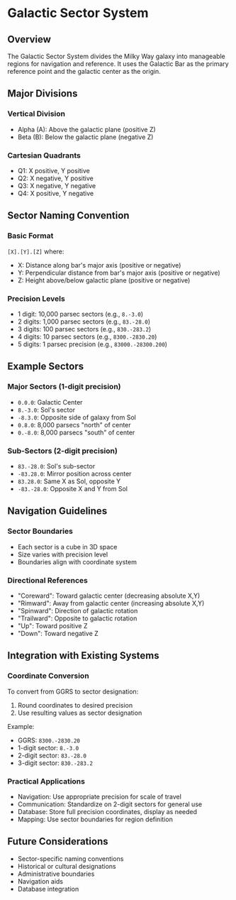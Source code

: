 # Galactic Sector System

## Overview
The Galactic Sector System divides the Milky Way galaxy into manageable regions for navigation and reference. It uses the Galactic Bar as the primary reference point and the galactic center as the origin.

## Major Divisions

### Vertical Division
- Alpha (A): Above the galactic plane (positive Z)
- Beta (B): Below the galactic plane (negative Z)

### Cartesian Quadrants
- Q1: X positive, Y positive
- Q2: X negative, Y positive
- Q3: X negative, Y negative
- Q4: X positive, Y negative

## Sector Naming Convention

### Basic Format
`[X].[Y].[Z]` where:
- X: Distance along bar's major axis (positive or negative)
- Y: Perpendicular distance from bar's major axis (positive or negative)
- Z: Height above/below galactic plane (positive or negative)

### Precision Levels
- 1 digit: 10,000 parsec sectors (e.g., `8.-3.0`)
- 2 digits: 1,000 parsec sectors (e.g., `83.-28.0`)
- 3 digits: 100 parsec sectors (e.g., `830.-283.2`)
- 4 digits: 10 parsec sectors (e.g., `8300.-2830.20`)
- 5 digits: 1 parsec precision (e.g., `83000.-28300.200`)

## Example Sectors

### Major Sectors (1-digit precision)
- `0.0.0`: Galactic Center
- `8.-3.0`: Sol's sector
- `-8.3.0`: Opposite side of galaxy from Sol
- `0.8.0`: 8,000 parsecs "north" of center
- `0.-8.0`: 8,000 parsecs "south" of center

### Sub-Sectors (2-digit precision)
- `83.-28.0`: Sol's sub-sector
- `-83.28.0`: Mirror position across center
- `83.28.0`: Same X as Sol, opposite Y
- `-83.-28.0`: Opposite X and Y from Sol

## Navigation Guidelines

### Sector Boundaries
- Each sector is a cube in 3D space
- Size varies with precision level
- Boundaries align with coordinate system

### Directional References
- "Coreward": Toward galactic center (decreasing absolute X,Y)
- "Rimward": Away from galactic center (increasing absolute X,Y)
- "Spinward": Direction of galactic rotation
- "Trailward": Opposite to galactic rotation
- "Up": Toward positive Z
- "Down": Toward negative Z

## Integration with Existing Systems

### Coordinate Conversion
To convert from GGRS to sector designation:
1. Round coordinates to desired precision
2. Use resulting values as sector designation

Example:
- GGRS: `8300.-2830.20`
- 1-digit sector: `8.-3.0`
- 2-digit sector: `83.-28.0`
- 3-digit sector: `830.-283.2`

### Practical Applications
- Navigation: Use appropriate precision for scale of travel
- Communication: Standardize on 2-digit sectors for general use
- Database: Store full precision coordinates, display as needed
- Mapping: Use sector boundaries for region definition

## Future Considerations
- Sector-specific naming conventions
- Historical or cultural designations
- Administrative boundaries
- Navigation aids
- Database integration 